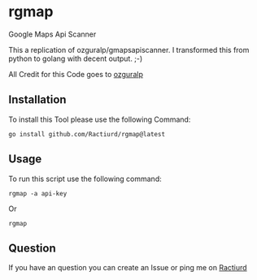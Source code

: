 # rgmap
Google Maps Api Scanner 

This a replication of ozguralp/gmapsapiscanner. I transformed this from python to golang with decent output. ;-)

All Credit for this Code goes to [ozguralp](https://github.com/ozguralp/gmapsapiscanner)

## Installation
To install this Tool please use the following Command:
```
go install github.com/Ractiurd/rgmap@latest
```


## Usage
To run this script use the following command:
```
rgmap -a api-key
```
Or
```
rgmap
```

## Question
If you have an question you can create an Issue or ping me on [Ractiurd](https://twitter.com/ractiurd)
